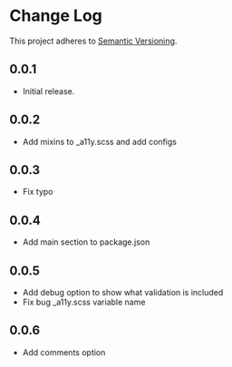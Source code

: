# Change Log

This project adheres to [Semantic Versioning](http://semver.org/).

## 0.0.1
* Initial release.

## 0.0.2
* Add mixins to _a11y.scss and add configs

## 0.0.3
* Fix typo

## 0.0.4
* Add main section to package.json

## 0.0.5
* Add debug option to show what validation is included
* Fix bug _a11y.scss variable name

## 0.0.6
* Add comments option